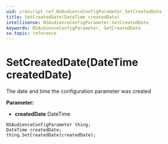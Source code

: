 ```yaml
---
uid: crmscript_ref_NSAudienceConfigParameter_SetCreatedDate
title: SetCreatedDate(DateTime createdDate)
intellisense: NSAudienceConfigParameter.SetCreatedDate
keywords: NSAudienceConfigParameter, GetCreatedDate
so.topic: reference
---
```


# SetCreatedDate(DateTime createdDate)

The date and time the configuration parameter was created

**Parameter:** 
* **createdDate** DateTime

```crmscript
NSAudienceConfigParameter thing;
DateTime createdDate;
thing.SetCreatedDate(createdDate);
```

